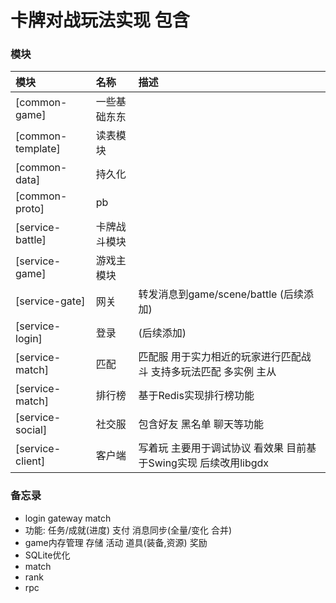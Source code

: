 # 卡牌对战玩法实现 包含

### 模块

| 模块                | 名称     | 描述                                      |  
|:------------------|:-------|:----------------------------------------|
| [common-game]     | 一些基础东东 |                                         |
| [common-template] | 读表模块   |                                         |
| [common-data]     | 持久化    |                                         |
| [common-proto]    | pb     |                                         |
| [service-battle]  | 卡牌战斗模块 |                                         |
| [service-game]    | 游戏主模块  |                                         |
| [service-gate]    | 网关     | 转发消息到game/scene/battle (后续添加)           |
| [service-login]   | 登录     | (后续添加)                                  |
| [service-match]   | 匹配     | 匹配服 用于实力相近的玩家进行匹配战斗 支持多玩法匹配 多实例 主从      |
| [service-match]   | 排行榜    | 基于Redis实现排行榜功能                          |
| [service-social]  | 社交服    | 包含好友 黑名单 聊天等功能                          |
| [service-client]  | 客户端    | 写着玩 主要用于调试协议 看效果 目前基于Swing实现 后续改用libgdx |

### 备忘录

* login gateway match
* 功能:  任务/成就(进度) 支付 消息同步(全量/变化 合并)
* game内存管理 存储 活动 道具(装备,资源) 奖励
* SQLite优化
* match
* rank
* rpc
